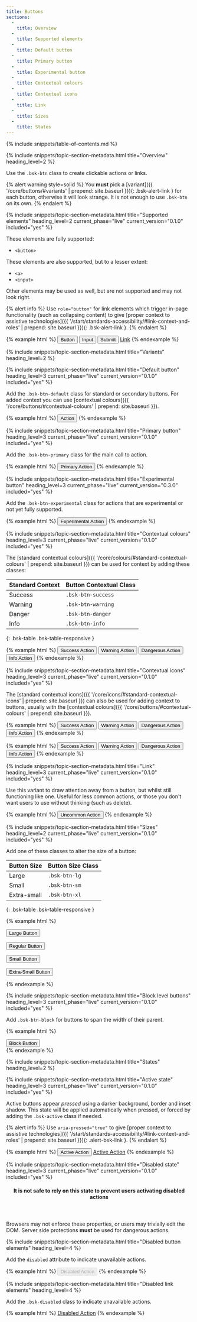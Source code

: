 ```yaml
---
title: Buttons
sections:
  -
    title: Overview
  -
    title: Supported elements
  -
    title: Default button
  -
    title: Primary button
  -
    title: Experimental button
  -
    title: Contextual colours
  -
    title: Contextual icons
  -
    title: Link
  -
    title: Sizes
  -
    title: States
---
```


{% include snippets/table-of-contents.md %}

{% include snippets/topic-section-metadata.html
  title="Overview"
  heading_level=2
%}

Use the `.bsk-btn` class to create clickable actions or links.

{% alert warning style=solid %}
You **must** pick a [variant]({{ '/core/buttons/#variants' | prepend: site.baseurl }}){: .bsk-alert-link } for each
button, otherwise it will look strange. It is not enough to use `.bsk-btn` on its own.
{% endalert %}

{% include snippets/topic-section-metadata.html
  title="Supported elements"
  heading_level=2
  current_phase="live"
  current_version="0.1.0"
  included="yes"
%}

These elements are fully supported:

* <code>&lt;button&gt;</code>

These elements are also supported, but to a lesser extent:

* <code>&lt;a&gt;</code>
* <code>&lt;input&gt;</code>

Other elements may be used as well, but are not supported and may not look right.

{% alert info %}
Use `role="button"` for link elements which trigger in-page functionality (such as collapsing
content) to give
[proper context to assistive technologies]({{ '/start/standards-accessibility/#link-context-and-roles' | prepend: site.baseurl }}){: .bsk-alert-link }.
{% endalert %}

{% example html %}
<button class="bsk-btn bsk-btn-default" type="submit">Button</button>
<input class="bsk-btn bsk-btn-default" type="button" value="Input">
<input class="bsk-btn bsk-btn-default" type="submit" value="Submit">
<a class="bsk-btn bsk-btn-default" href="#" role="button">Link</a>
{% endexample %}

{% include snippets/topic-section-metadata.html
  title="Variants"
  heading_level=2
%}

{% include snippets/topic-section-metadata.html
  title="Default button"
  heading_level=3
  current_phase="live"
  current_version="0.1.0"
  included="yes"
%}

Add the `.bsk-btn-default` class for standard or secondary buttons. For added context you can use
[contextual colours]({{ '/core/buttons/#contextual-colours' | prepend: site.baseurl }}).

{% example html %}
<button class="bsk-btn bsk-btn-default" type="submit">Action</button>
{% endexample %}

{% include snippets/topic-section-metadata.html
  title="Primary button"
  heading_level=3
  current_phase="live"
  current_version="0.1.0"
  included="yes"
%}

Add the `.bsk-btn-primary` class for the main call to action.

{% example html %}
<button class="bsk-btn bsk-btn-primary" type="submit">Primary Action</button>
{% endexample %}

{% include snippets/topic-section-metadata.html
  title="Experimental button"
  heading_level=3
  current_phase="live"
  current_version="0.3.0"
  included="yes"
%}

Add the `.bsk-btn-experimental` class for actions that are experimental or not yet fully supported.

{% example html %}
<button class="bsk-btn bsk-btn-experimental" type="submit">Experimental Action</button>
{% endexample %}

{% include snippets/topic-section-metadata.html
  title="Contextual colours"
  heading_level=3
  current_phase="live"
  current_version="0.1.0"
  included="yes"
%}

The [standard contextual colours]({{ '/core/colours/#standard-contextual-colours' | prepend: site.baseurl }}) can be
used for context by adding these classes:

| Standard Context | Button Contextual Class |
| ---------------- | ----------------------- |
| Success          | `.bsk-btn-success`      |
| Warning          | `.bsk-btn-warning`      |
| Danger           | `.bsk-btn-danger`       |
| Info             | `.bsk-btn-info`         |
{: .bsk-table .bsk-table-responsive }

{% example html %}
<button class="bsk-btn bsk-btn-success">Success Action</button>
<button class="bsk-btn bsk-btn-warning">Warning Action</button>
<button class="bsk-btn bsk-btn-danger">Dangerous Action</button>
<button class="bsk-btn bsk-btn-info">Info Action</button>
{% endexample %}

{% include snippets/topic-section-metadata.html
  title="Contextual icons"
  heading_level=3
  current_phase="live"
  current_version="0.1.0"
  included="yes"
%}

The [standard contextual icons]({{ '/core/icons/#standard-contextual-icons' | prepend: site.baseurl }}) can also be
used for adding context to buttons, usually with the
[contextual colours]({{ '/core/buttons/#contextual-colours' | prepend: site.baseurl }}).

{% example html %}
<button class="bsk-btn bsk-btn-default"><i class="fa fa-fw fa-check" aria-hidden="true"></i> Success Action</button>
<button class="bsk-btn bsk-btn-default"><i class="fa fa-fw fa-exclamation-triangle" aria-hidden="true"></i> Warning Action</button>
<button class="bsk-btn bsk-btn-default"><i class="fa fa-fw fa-exclamation-circle" aria-hidden="true"></i> Dangerous Action</button>
<button class="bsk-btn bsk-btn-default"><i class="fa fa-fw fa-info" aria-hidden="true"></i> Info Action</button>
{% endexample %}

{% example html %}
<button class="bsk-btn bsk-btn-success"><i class="fa fa-fw fa-check" aria-hidden="true"></i> Success Action</button>
<button class="bsk-btn bsk-btn-warning"><i class="fa fa-fw fa-exclamation-triangle" aria-hidden="true"></i> Warning Action</button>
<button class="bsk-btn bsk-btn-danger"><i class="fa fa-fw fa-exclamation-circle" aria-hidden="true"></i> Dangerous Action</button>
<button class="bsk-btn bsk-btn-info"><i class="fa fa-fw fa-info" aria-hidden="true"></i> Info Action</button>
{% endexample %}

{% include snippets/topic-section-metadata.html
  title="Link"
  heading_level=3
  current_phase="live"
  current_version="0.1.0"
  included="yes"
%}

Use this variant to draw attention away from a button, but whilst still functioning like one. Useful for less common
actions, or those you don't want users to use without thinking (such as delete).

{% example html %}
<button class="bsk-btn bsk-btn-link" type="submit">Uncommon Action</button>
{% endexample %}

{% include snippets/topic-section-metadata.html
  title="Sizes"
  heading_level=2
  current_phase="live"
  current_version="0.1.0"
  included="yes"
%}

Add one of these classes to alter the size of a button:

| Button Size | Button Size Class     |
| ----------- | --------------------- |
| Large       | `.bsk-btn-lg`         |
| Small       | `.bsk-btn-sm`         |
| Extra-small | `.bsk-btn-xl`         |
{: .bsk-table .bsk-table-responsive }

{% example html %}
<p><button class="bsk-btn bsk-btn-default bsk-btn-lg">Large Button</button></p>
<p><button class="bsk-btn bsk-btn-default">Regular Button</button></p>
<p><button class="bsk-btn bsk-btn-default bsk-btn-sm">Small Button</button></p>
<p><button class="bsk-btn bsk-btn-default bsk-btn-xs">Extra-Small Button</button></p>
{% endexample %}

{% include snippets/topic-section-metadata.html
  title="Block level buttons"
  heading_level=3
  current_phase="live"
  current_version="0.1.0"
  included="yes"
%}

Add `.bsk-btn-block` for buttons to span the width of their parent.

{% example html %}
<div class="bsk-row">
  <div class="bsk-col-12-md-6 bsk-col-12-md-offset-3">
    <button class="bsk-btn bsk-btn-default bsk-btn-block" type="submit">Block Button</button>
  </div>
</div>
{% endexample %}

{% include snippets/topic-section-metadata.html
  title="States"
  heading_level=2
%}

{% include snippets/topic-section-metadata.html
  title="Active state"
  heading_level=3
  current_phase="live"
  current_version="0.1.0"
  included="yes"
%}

Active buttons appear *pressed* using a darker background, border and inset shadow. This state will be applied
automatically when pressed, or forced by adding the `.bsk-active` class if needed.

{% alert info %}
Use `aria-pressed="true"` to give
[proper context to assistive technologies]({{ '/start/standards-accessibility/#link-context-and-roles' | prepend: site.baseurl }}){: .alert-bsk-link }.
{% endalert %}

{% example html %}
<button class="bsk-btn bsk-btn-default bsk-active">Active Action</button>
<a class="bsk-btn bsk-btn-default bsk-active" href="#" role="button">Active Action</a>
{% endexample %}

{% include snippets/topic-section-metadata.html
  title="Disabled state"
  heading_level=3
  current_phase="live"
  current_version="0.1.0"
  included="yes"
%}


<div class="bsk-alert bsk-alert-solid-danger bsk-alert-block bsk-alert-icon">
  <header class="bsk-alert-title">
    <h4><i class="fa fa-fw fa-exclamation-circle bsk-alert-icon"></i>
    It is not safe to rely on this state to prevent users activating disabled actions</h4>
  </header>
  <p>Browsers may not enforce these properties, or users may trivially edit the DOM. Server side protections
   <strong>must</strong> be used for dangerous actions.</p>
</div>

{% include snippets/topic-section-metadata.html
  title="Disabled button elements"
  heading_level=4
%}

Add the `disabled` attribute to indicate unavailable actions.

{% example html %}
<button class="bsk-btn bsk-btn-default" disabled>Disabled Action</button>
{% endexample %}

{% include snippets/topic-section-metadata.html
  title="Disabled link elements"
  heading_level=4
%}

Add the `.bsk-disabled` class to indicate unavailable actions.

{% example html %}
<a class="bsk-btn bsk-btn-default bsk-disabled" href="#" role="button">Disabled Action</a>
{% endexample %}
